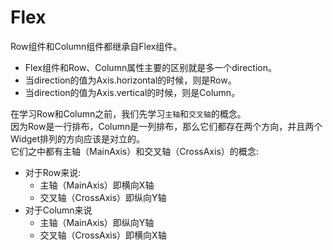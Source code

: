 # Flex

Row组件和Column组件都继承自Flex组件。

- Flex组件和Row、Column属性主要的区别就是多一个direction。
- 当direction的值为Axis.horizontal的时候，则是Row。
- 当direction的值为Axis.vertical的时候，则是Column。

在学习Row和Column之前，我们先学习`主轴`和`交叉轴`的概念。  
因为Row是一行排布，Column是一列排布，那么它们都存在两个方向，并且两个Widget排列的方向应该是对立的。  
它们之中都有主轴（MainAxis）和交叉轴（CrossAxis）的概念: 

- 对于Row来说:
    - 主轴（MainAxis）即横向X轴
    - 交叉轴（CrossAxis）即纵向Y轴
- 对于Column来说
    - 主轴（MainAxis）即纵向Y轴
    - 交叉轴（CrossAxis）即横向X轴
